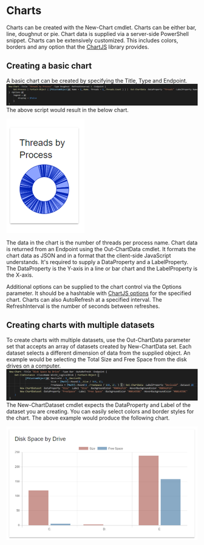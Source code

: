 # Charts

Charts can be created with the New-Chart cmdlet. Charts can be either bar, line, doughnut or pie. Chart data is supplied via a server-side PowerShell snippet. Charts can be extensively customized. This includes colors, borders and any option that the [ChartJS](http://www.chartjs.org/) library provides. 

## Creating a basic chart

A basic chart can be created by specifying the Title, Type and Endpoint. ![](/assets/basic_chart.png)The above script would result in the below chart. 

![](/assets/threads_by_process.png)

The data in the chart is the number of threads per process name. Chart data is returned from an Endpoint using the Out-ChartData cmdlet. It formats the chart data as JSON and in a format that the client-side JavaScript understands. It's required to supply a DataProperty and a LabelProperty. The DataProperty is the Y-axis in a line or bar chart and the LabelProperty is the X-axis. 

Additional options can be supplied to the chart control via the Options parameter. It should be a hashtable with [ChartJS options](http://www.chartjs.org/docs/latest/charts/line.html#disable-animations) for the specified chart. Charts can also AutoRefresh at a specified interval. The RefreshInterval is the number of seconds between refreshes. 

## Creating charts with multiple datasets

To create charts with multiple datasets, use the Out-ChartData parameter set that accepts an array of datasets created by New-ChartData set. Each dataset selects a different dimension of data from the supplied object. An example would be selecting the Total Size and Free Space from the disk drives on a computer. ![](/assets/drive_space_chart.png)The New-ChartDataset cmdlet expects the DataProperty and Label of the dataset you are creating. You can easily select colors and border styles for the chart. The above example would produce the following chart. 

![](/assets/drive_space_example.png)





